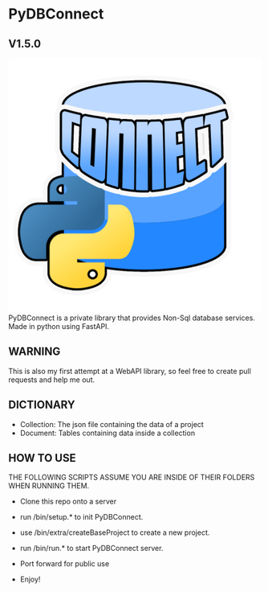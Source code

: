 # PyDBConnect
## V1.5.0
![Logo](https://github.com/nexus-novelist/PyDBConnect/blob/master/assets/PyDBConnect.png?raw=true)
PyDBConnect is a private library that provides Non-Sql database services.\
Made in python using FastAPI.

## WARNING
This is also my first attempt at a WebAPI library, so feel free to create pull requests and help me out.

## DICTIONARY
 - Collection: The json file containing the data of a project
 - Document: Tables containing data inside a collection

## HOW TO USE
THE FOLLOWING SCRIPTS ASSUME YOU ARE INSIDE OF THEIR  FOLDERS WHEN RUNNING THEM.
 - Clone this repo onto a server
 - run /bin/setup.* to init PyDBConnect.
 - use /bin/extra/createBaseProject to create a new project.
 - run /bin/run.* to start PyDBConnect server.

 - Port forward for public use
 - Enjoy!
 